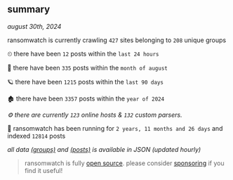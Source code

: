 
## summary
_august 30th, 2024_

ransomwatch is currently crawling `427` sites belonging to `208` unique groups

⏲ there have been `12` posts within the `last 24 hours`

🦈 there have been `335` posts within the `month of august`

🪐 there have been `1215` posts within the `last 90 days`

🏚 there have been `3357` posts within the `year of 2024`

_⚙️ there are currently `123` online hosts & `132` custom parsers._

🦕 ransomwatch has been running for `2 years, 11 months and 26 days` and indexed `12814` posts

_all data  [(groups)](http://ransomwhat.telemetry.ltd/groups) and [(posts)](http://ransomwhat.telemetry.ltd/posts) is available in JSON (updated hourly)_

> ransomwatch is fully [open source](https://github.com/joshhighet/ransomwatch#ransomwatch--). please consider [sponsoring](https://github.com/sponsors/joshhighet) if you find it useful!
